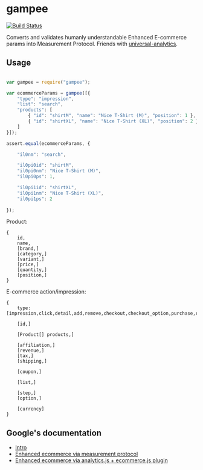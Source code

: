 # gampee

[![Build Status](https://travis-ci.org/insidewarehouse/gampee.svg?branch=master)](https://travis-ci.org/insidewarehouse/gampee)

Converts and validates humanly understandable Enhanced E-commerce params into Measurement Protocol.
Friends with [universal-analytics](https://www.npmjs.com/package/universal-analytics).

## Usage

```js

var gampee = require("gampee");

var ecommerceParams = gampee([{
	"type": "impression",
	"list": "search",
	"products": [
		{ "id": "shirtM", "name": "Nice T-Shirt (M)", "position": 1 },
		{ "id": "shirtXL", "name": "Nice T-Shirt (XL)", "position": 2 }
	]
}]);

assert.equal(ecommerceParams, {

	"il0nm": "search",

	"il0pi0id": "shirtM",
	"il0pi0nm": "Nice T-Shirt (M)",
	"il0pi0ps": 1,

	"il0pi1id": "shirtXL",
	"il0pi1nm": "Nice T-Shirt (XL)",
	"il0pi1ps": 2
	
});
```

Product:

```
{ 
	id, 
	name, 
	[brand,] 
	[category,] 
	[variant,] 
	[price,]
	[quantity,]
	[position,]
}
```

E-commerce action/impression:

```
{
	type: [impression,click,detail,add,remove,checkout,checkout_option,purchase,refund,promo_click],

	[id,]

	[Product[] products,]

	[affiliation,]
	[revenue,]
	[tax,]
	[shipping,]

	[coupon,]

	[list,]

	[step,]
	[option,]

	[currency]
}
```

## Google's documentation

* [Intro](https://support.google.com/analytics/answer/6014841?hl=en)
* [Enhanced ecommerce via measurement protocol](https://developers.google.com/analytics/devguides/collection/protocol/v1/parameters#enhanced-ecomm)
* [Enhanced ecommerce via analytics.js + ecommerce.js plugin](https://developers.google.com/analytics/devguides/collection/analyticsjs/enhanced-ecommerce)
